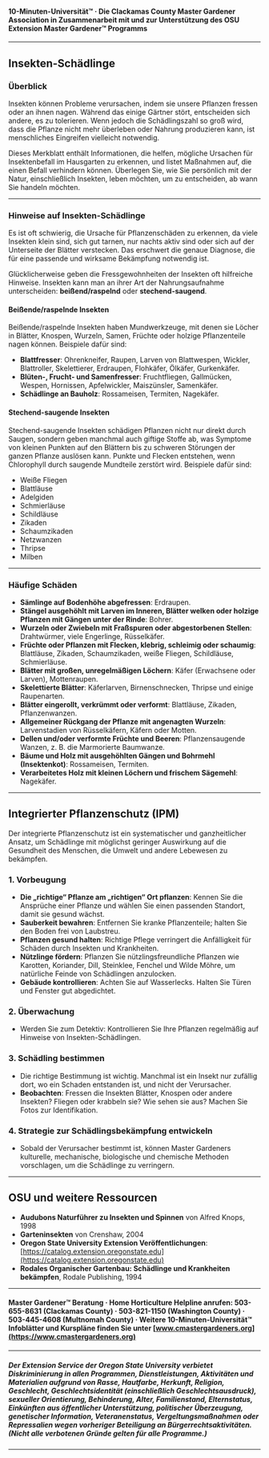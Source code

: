 #### 10-Minuten-Universität™ · Die Clackamas County Master Gardener Association in Zusammenarbeit mit und zur Unterstützung des OSU Extension Master Gardener™ Programms

---

## Insekten-Schädlinge

### Überblick

Insekten können Probleme verursachen, indem sie unsere Pflanzen fressen oder an ihnen nagen. Während das einige Gärtner stört, entscheiden sich andere, es zu tolerieren. Wenn jedoch die Schädlingszahl so groß wird, dass die Pflanze nicht mehr überleben oder Nahrung produzieren kann, ist menschliches Eingreifen vielleicht notwendig.

Dieses Merkblatt enthält Informationen, die helfen, mögliche Ursachen für Insektenbefall im Hausgarten zu erkennen, und listet Maßnahmen auf, die einen Befall verhindern können. Überlegen Sie, wie Sie persönlich mit der Natur, einschließlich Insekten, leben möchten, um zu entscheiden, ab wann Sie handeln möchten.

---

### Hinweise auf Insekten-Schädlinge

Es ist oft schwierig, die Ursache für Pflanzenschäden zu erkennen, da viele Insekten klein sind, sich gut tarnen, nur nachts aktiv sind oder sich auf der Unterseite der Blätter verstecken. Das erschwert die genaue Diagnose, die für eine passende und wirksame Bekämpfung notwendig ist.

Glücklicherweise geben die Fressgewohnheiten der Insekten oft hilfreiche Hinweise. Insekten kann man an ihrer Art der Nahrungsaufnahme unterscheiden: **beißend/raspelnd** oder **stechend-saugend**.

#### Beißende/raspelnde Insekten

Beißende/raspelnde Insekten haben Mundwerkzeuge, mit denen sie Löcher in Blätter, Knospen, Wurzeln, Samen, Früchte oder holzige Pflanzenteile nagen können. Beispiele dafür sind:

- **Blattfresser**: Ohrenkneifer, Raupen, Larven von Blattwespen, Wickler, Blattroller, Skelettierer, Erdraupen, Flohkäfer, Ölkäfer, Gurkenkäfer.
- **Blüten-, Frucht- und Samenfresser**: Fruchtfliegen, Gallmücken, Wespen, Hornissen, Apfelwickler, Maiszünsler, Samenkäfer.
- **Schädlinge an Bauholz**: Rossameisen, Termiten, Nagekäfer.

#### Stechend-saugende Insekten

Stechend-saugende Insekten schädigen Pflanzen nicht nur direkt durch Saugen, sondern geben manchmal auch giftige Stoffe ab, was Symptome von kleinen Punkten auf den Blättern bis zu schweren Störungen der ganzen Pflanze auslösen kann. Punkte und Flecken entstehen, wenn Chlorophyll durch saugende Mundteile zerstört wird. Beispiele dafür sind:

- Weiße Fliegen
- Blattläuse
- Adelgiden
- Schmierläuse
- Schildläuse
- Zikaden
- Schaumzikaden
- Netzwanzen
- Thripse
- Milben

---

### Häufige Schäden

- **Sämlinge auf Bodenhöhe abgefressen**: Erdraupen.
- **Stängel ausgehöhlt mit Larven im Inneren, Blätter welken oder holzige Pflanzen mit Gängen unter der Rinde**: Bohrer.
- **Wurzeln oder Zwiebeln mit Fraßspuren oder abgestorbenen Stellen**: Drahtwürmer, viele Engerlinge, Rüsselkäfer.
- **Früchte oder Pflanzen mit Flecken, klebrig, schleimig oder schaumig**: Blattläuse, Zikaden, Schaumzikaden, weiße Fliegen, Schildläuse, Schmierläuse.
- **Blätter mit großen, unregelmäßigen Löchern**: Käfer (Erwachsene oder Larven), Mottenraupen.
- **Skelettierte Blätter**: Käferlarven, Birnenschnecken, Thripse und einige Raupenarten.
- **Blätter eingerollt, verkrümmt oder verformt**: Blattläuse, Zikaden, Pflanzenwanzen.
- **Allgemeiner Rückgang der Pflanze mit angenagten Wurzeln**: Larvenstadien von Rüsselkäfern, Käfern oder Motten.
- **Dellen und/oder verformte Früchte und Beeren**: Pflanzensaugende Wanzen, z. B. die Marmorierte Baumwanze.
- **Bäume und Holz mit ausgehöhlten Gängen und Bohrmehl (Insektenkot)**: Rossameisen, Termiten.
- **Verarbeitetes Holz mit kleinen Löchern und frischem Sägemehl**: Nagekäfer.

---

## Integrierter Pflanzenschutz (IPM)

Der integrierte Pflanzenschutz ist ein systematischer und ganzheitlicher Ansatz, um Schädlinge mit möglichst geringer Auswirkung auf die Gesundheit des Menschen, die Umwelt und andere Lebewesen zu bekämpfen.

### 1. Vorbeugung

- **Die „richtige“ Pflanze am „richtigen“ Ort pflanzen**: Kennen Sie die Ansprüche einer Pflanze und wählen Sie einen passenden Standort, damit sie gesund wächst.
- **Sauberkeit bewahren**: Entfernen Sie kranke Pflanzenteile; halten Sie den Boden frei von Laubstreu.
- **Pflanzen gesund halten**: Richtige Pflege verringert die Anfälligkeit für Schäden durch Insekten und Krankheiten.
- **Nützlinge fördern**: Pflanzen Sie nützlingsfreundliche Pflanzen wie Karotten, Koriander, Dill, Steinklee, Fenchel und Wilde Möhre, um natürliche Feinde von Schädlingen anzulocken.
- **Gebäude kontrollieren**: Achten Sie auf Wasserlecks. Halten Sie Türen und Fenster gut abgedichtet.

### 2. Überwachung

- Werden Sie zum Detektiv: Kontrollieren Sie Ihre Pflanzen regelmäßig auf Hinweise von Insekten-Schädlingen.

### 3. Schädling bestimmen

- Die richtige Bestimmung ist wichtig. Manchmal ist ein Insekt nur zufällig dort, wo ein Schaden entstanden ist, und nicht der Verursacher.
- **Beobachten**: Fressen die Insekten Blätter, Knospen oder andere Insekten? Fliegen oder krabbeln sie? Wie sehen sie aus? Machen Sie Fotos zur Identifikation.

### 4. Strategie zur Schädlingsbekämpfung entwickeln

- Sobald der Verursacher bestimmt ist, können Master Gardeners kulturelle, mechanische, biologische und chemische Methoden vorschlagen, um die Schädlinge zu verringern.

---

## OSU und weitere Ressourcen

- **Audubons Naturführer zu Insekten und Spinnen** von Alfred Knops, 1998
- **Garteninsekten** von Crenshaw, 2004
- **Oregon State University Extension Veröffentlichungen**: [https://catalog.extension.oregonstate.edu](https://catalog.extension.oregonstate.edu)
- **Rodales Organischer Gartenbau: Schädlinge und Krankheiten bekämpfen**, Rodale Publishing, 1994

---

#### Master Gardener™ Beratung · Home Horticulture Helpline anrufen: 503-655-8631 (Clackamas County) · 503-821-1150 (Washington County) · 503-445-4608 (Multnomah County) · Weitere 10-Minuten-Universität™ Infoblätter und Kurspläne finden Sie unter [www.cmastergardeners.org](https://www.cmastergardeners.org)

---

##### Der Extension Service der Oregon State University verbietet Diskriminierung in allen Programmen, Dienstleistungen, Aktivitäten und Materialien aufgrund von Rasse, Hautfarbe, Herkunft, Religion, Geschlecht, Geschlechtsidentität (einschließlich Geschlechtsausdruck), sexueller Orientierung, Behinderung, Alter, Familienstand, Elternstatus, Einkünften aus öffentlicher Unterstützung, politischer Überzeugung, genetischer Information, Veteranenstatus, Vergeltungsmaßnahmen oder Repressalien wegen vorheriger Beteiligung an Bürgerrechtsaktivitäten. (Nicht alle verbotenen Gründe gelten für alle Programme.)
---